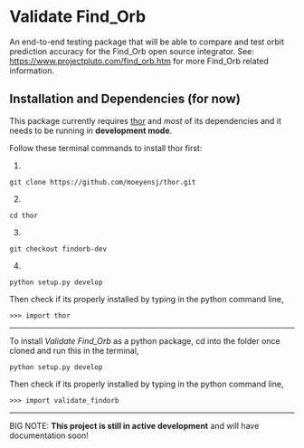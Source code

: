 # Validate Find_Orb
An end-to-end testing package that will be able to compare and test orbit prediction accuracy for the Find_Orb open source integrator.
See: https://www.projectpluto.com/find_orb.htm for more Find_Orb related information.

## Installation and Dependencies (for now)
This package currently requires [thor](https://github.com/moeyensj/thor) and *most* of its dependencies and it needs to be running in **development mode**.

Follow these terminal commands to install thor first:

1.
```
git clone https://github.com/moeyensj/thor.git
```
2.
```
cd thor
```
3.
```
git checkout findorb-dev
```
4.
```
python setup.py develop
```
Then check if its properly installed by typing in the python command line,
```
>>> import thor
```
---
To install *Validate Find_Orb* as a python package, cd into the folder once cloned and run this in the terminal,

```
python setup.py develop
```
Then check if its properly installed by typing in the python command line,
```
>>> import validate_findorb
```
---
BIG NOTE:
**This project is still in active development** and will have documentation soon!
